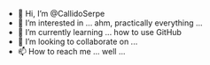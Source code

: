 - 👋 Hi, I’m @CallidoSerpe
- 👀 I’m interested in ... ahm, practically everything ...
- 🌱 I’m currently learning ... how to use GitHub
- 💞️ I’m looking to collaborate on ...
- 📫 How to reach me ... well ... 

<!---
CallidoSerpe/CallidoSerpe is a ✨ special ✨ repository because its `README.md` (this file) appears on your GitHub profile.
You can click the Preview link to take a look at your changes.
--->
